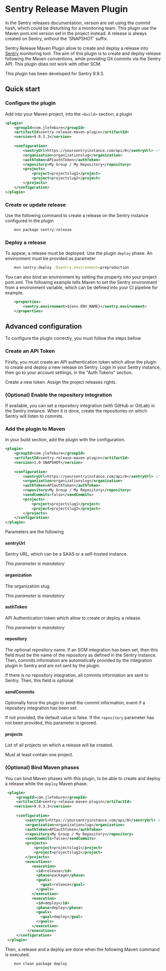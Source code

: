 # Sentry Release Maven Plugin

In the Sentry releases documentation, version are set using the commit hash, which could be disturbing for a
monitoring team. This plugin use the Maven pom.xml version set in the project instead. A release is always created on
Sentry, without the 'SNAPSHOT' suffix. 

Sentry Release Maven Plugin allow to create and deploy a release into [Sentry](https://sentry.io/welcome/) monitoring tool.
The aim of this plugin is to create and deploy release following the Maven conventions, while providing Git commits
via the Sentry API. This plugin does not work with other SCM. 

This plugin has been developed for Sentry 9.9.3.

## Quick start

### Configure the plugin
Add into your Maven project, into the `<build>` section, a plugin


```xml
<plugin>
    <groupId>com.jlefebure</groupId>
    <artifactId>sentry-release-maven-plugin</artifactId>
    <version>9.9.3.3</version>
    
    <configuration>
        <sentryUrl>https://yoursentryinstance.com/api/0</sentryUrl> <!-- NO TRAILING SLASH -->
        <organization>organizationslug</organization>
        <authToken>APIauthToken</authToken>
        <repository>My Group / My Repository</repository>
        <projects>
            <project>projectslug1</project>
            <project>projectslug2</project>
        </projects>
    </configuration>
</plugin>
```

### Create or update release

Use the following command to create a release on the Sentry instance configured in the plugin
```bash
    mvn package sentry:release
```
### Deploy a release

To appear, a release must be deployed. Use the plugin `deploy` phase. An environment must be provided as parameter

```bash
    mvn sentry:deploy -Dsentry.environment=preproduction
```

You can also bind an environment by setting the property into your project pom.xml. The following example tells Maven to 
set the Sentry environment from a environment variable, which can be defined into your CI pipeline for example.

```xml
    <properties>
        <sentry.environment>${env.ENV_NAME}</sentry.environment>
    </properties>
```

## Advanced configuration

To configure the plugin correctly, you must follow the steps bellow

### Create an API Token

Firstly, you must create an API authentication token which allow the plugin to create and deploy a new release on Sentry. 
Login in your Sentry instance, then go to your account settings, in the "Auth Tokens" section.

Create a new token. Assign the project releases rights.

### (Optional) Enable the repository integration

If available, you can set a repository integration (with GitHub or GitLab) in the Sentry instance. 
When it is done, create the repositories on which Sentry will listen to commits. 

### Add the plugin to Maven

In your build section, add the plugin with the configuration.

```xml
<plugin>
    <groupId>com.jlefebure</groupId>
    <artifactId>sentry-release-maven-plugin</artifactId>
    <version>1.0-SNAPSHOT</version>
    
    <configuration>
        <sentryUrl>https://yoursentryinstance.com/api/0</sentryUrl> <!-- NO TRAILING SLASH -->
        <organization>organizationslug</organization>
        <authToken>APIauthToken</authToken>
        <repository>My Group / My Repository</repository>
        <sendCommits>false</sendCommits>
        <projects>
            <project>projectslug1</project>
            <project>projectslug2</project>
        </projects>
    </configuration>
</plugin>
```

Parameters are the following

#### sentryUrl
Sentry URL, which can be a SAAS or a self-hosted instance. 

*This parameter is mandatory*

#### organization
The organization slug.

*This parameter is mandatory*

#### authToken
API Authentication token which allow to create or deploy a release.

*This parameter is mandatory*

#### repository
The optional repository name.
If an SCM integration has been set, then this field must be the name of the repository as defined in the Sentry instance.
Then, commits information are automatically provided by the integration plugin in Sentry and are not sent by the plugin.

If there is no repository integration, all commits information are sent to Sentry. Then, this field is optional.

#### sendCommits
Optionally force the plugin to send the commit information, event if a repository integration has been set. 

If not provided, the default value is false. If the `repository` parameter has not been provided, this parameter 
is ignored.


#### projects

List of all projects on which a release will be created. 

Must at least contain one project. 


### (Optional) Bind Maven phases

You can bind Maven phases with this plugin, to be able to create and deploy a release while the `deploy` Maven phase.

```xml
 <plugin>
     <groupId>com.jlefebure</groupId>
     <artifactId>sentry-release-maven-plugin</artifactId>
    <version>9.9.3.3</version>
     
     <configuration>
         <sentryUrl>https://yoursentryinstance.com/api/0</sentryUrl> <!-- NO TRAILING SLASH -->
         <organization>organizationslug</organization>
         <authToken>APIauthToken</authToken>
         <repository>My Group / My Repository</repository>
         <sendCommits>false</sendCommits>
         <projects>
             <project>projectslug1</project>
             <project>projectslug2</project>
         </projects>
         <executions>
            <execution>
              <id>release</id>
              <phase>package</phase>
              <goals>
                <goal>release</goal>
              </goals>
            </execution>
            <execution>
              <id>deploy</id>
              <phase>deploy</phase>
              <goals>
                <goal>deploy</goal>
              </goals>
            </execution>
          </executions>
     </configuration>
 </plugin>
 ```

Then, a release and a deploy are done when the following Maven command is executed.

```bash
    mvn clean package deploy
```
